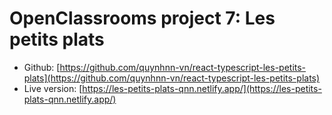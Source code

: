 

# OpenClassrooms project 7: Les petits plats

- Github: [https://github.com/quynhnn-vn/react-typescript-les-petits-plats](https://github.com/quynhnn-vn/react-typescript-les-petits-plats)
- Live version: [https://les-petits-plats-qnn.netlify.app/](https://les-petits-plats-qnn.netlify.app/)
